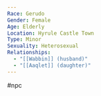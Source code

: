 ```yaml
---
Race: Gerudo
Gender: Female
Age: Elderly
Location: Hyrule Castle Town
Type: Minor
Sexuality: Heterosexual
Relationships:
  - "[[Wabbin]] (husband)"
  - "[[Aaqlet]] (daughter)"
---
```

 #npc 

